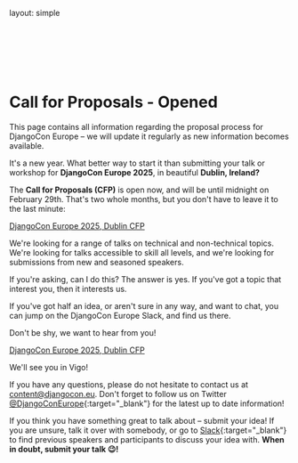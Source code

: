 layout: simple
<h1 style="padding-top:6rem;" class="cfp-title">Call for Proposals - Opened</h1>

This page contains all information regarding the proposal process for DjangoCon Europe – we will update it regularly as new information becomes available.

It's a new year. What better way to start it than submitting your talk or workshop for **DjangoCon Europe 2025**, in beautiful **Dublin, Ireland?**

The **Call for Proposals (CFP)** is open now, and will be until midnight on February 29th. That's two whole months, but you don't have to leave it to the last minute:

[DjangoCon Europe 2025, Dublin CFP](https://pretalx.evolutio.pt/djangocon-europe-2025/cfp)

We're looking for a range of talks on technical and non-technical topics. We're looking for talks accessible to skill all levels, and we're looking for submissions from new and seasoned speakers.

If you're asking, can I do this? The answer is yes. If you've got a topic that interest you, then it interests us.

If you've got half an idea, or aren't sure in any way, and want to chat, you can jump on the DjangoCon Europe Slack, and find us there.

Don't be shy, we want to hear from you!

[DjangoCon Europe 2025, Dublin CFP](https://pretalx.evolutio.pt/djangocon-europe-2025/cfp)

We'll see you in Vigo!

If you have any questions, please do not hesitate to contact us at [content@djangocon.eu](mailto:content@djangocon.eu). Don't forget to follow us on Twitter [@DjangoConEurope](https://twitter.com/djangoconeurope){:target="\_blank"} for the latest up to date information!

If you think you have something great to talk about – submit your idea! If you are unsure, talk it over with somebody, or go to [Slack](https://join.slack.com/t/djangoconeurope/shared_invite/zt-1gjg5lqkz-qVQkNnhjztXVme7TQ7ziQA){:target="\_blank"} to find previous speakers and participants to discuss your idea with. **When in doubt, submit your talk 😉!**